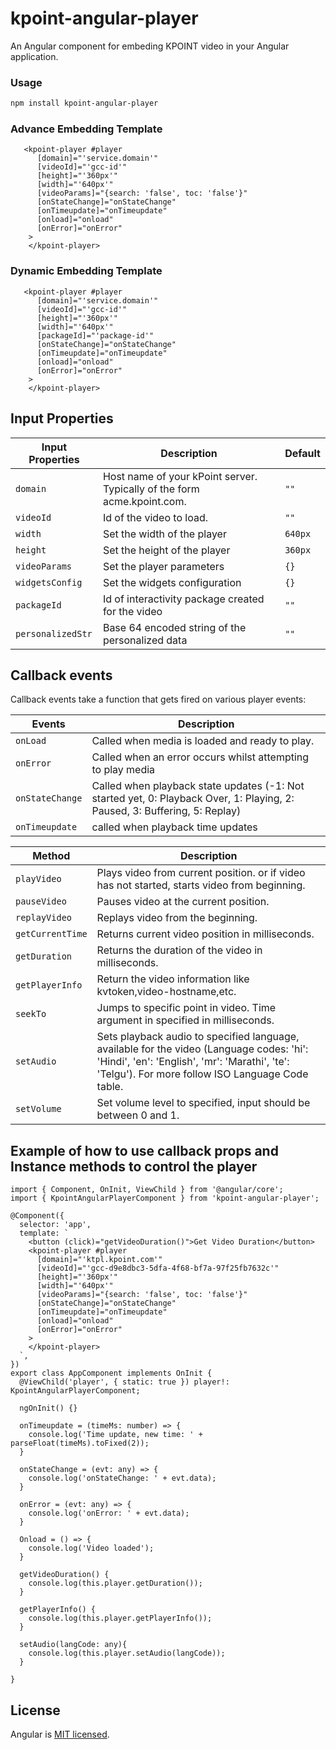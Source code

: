 # kpoint-angular-player
An Angular component for embeding KPOINT video in your Angular application.


### Usage
```bash
npm install kpoint-angular-player
```   
### Advance Embedding Template
```template
   <kpoint-player #player
      [domain]="'service.domain'"
      [videoId]="'gcc-id'"
      [height]="'360px'"
      [width]="'640px'"
      [videoParams]="{search: 'false', toc: 'false'}"
      [onStateChange]="onStateChange"
      [onTimeupdate]="onTimeupdate"
      [onload]="onload"
      [onError]="onError"
    >
    </kpoint-player>
```
### Dynamic Embedding Template

```template
   <kpoint-player #player
      [domain]="'service.domain'"
      [videoId]="'gcc-id'"
      [height]="'360px'"
      [width]="'640px'"
      [packageId]="'package-id'"
      [onStateChange]="onStateChange"
      [onTimeupdate]="onTimeupdate"
      [onload]="onload"
      [onError]="onError"
    >
    </kpoint-player>
```
## Input Properties

Input Properties | Description | Default
---- | ----------- | -------
`domain` | Host name of your kPoint server. Typically of the form acme.kpoint.com. | `""`
`videoId` | Id of the video to load. | `""`
`width` | Set the width of the player | `640px`
`height` | Set the height of the player | `360px`
`videoParams` | Set the player parameters | `{}`
`widgetsConfig` | Set the widgets configuration | `{}`
`packageId` | Id of interactivity package created for the video | `""`
`personalizedStr` | Base 64 encoded string of the personalized data | `""`

## Callback events

Callback events take a function that gets fired on various player events:

Events | Description
---- | -----------
`onLoad` | Called when media is loaded and ready to play.
`onError` | Called when an error occurs whilst attempting to play media
`onStateChange` | Called when playback state updates (-1: Not started yet, 0: Playback Over, 1:	Playing, 2:	Paused, 3: Buffering, 5: Replay)
`onTimeupdate` | called when playback time updates



Method | Description
---- | -----------
`playVideo` | Plays video from current position. or if video has not started, starts video from beginning.
`pauseVideo` | Pauses video at the current position.
`replayVideo` | Replays video from the beginning.
`getCurrentTime` |Returns current video position in milliseconds.
`getDuration` | Returns the duration of the video in milliseconds.
`getPlayerInfo` | Return the video information like kvtoken,video-hostname,etc.
`seekTo` | Jumps to specific point in video. Time argument in specified in milliseconds.
`setAudio` | Sets playback audio to specified language, available for the video (Language codes: 'hi': 'Hindi', 'en': 'English', 'mr': 'Marathi', 'te': 'Telgu'). For more follow ISO Language Code table.
`setVolume` | Set volume level to specified, input should be between 0 and 1.


## Example of how to use callback props and Instance methods to control the player
```template
import { Component, OnInit, ViewChild } from '@angular/core';
import { KpointAngularPlayerComponent } from 'kpoint-angular-player';

@Component({
  selector: 'app',
  template: `
    <button (click)="getVideoDuration()">Get Video Duration</button>
    <kpoint-player #player
      [domain]="'ktpl.kpoint.com'"
      [videoId]="'gcc-d9e8dbc3-5dfa-4f68-bf7a-97f25fb7632c'"
      [height]="'360px'"
      [width]="'640px'"
      [videoParams]="{search: 'false', toc: 'false'}"
      [onStateChange]="onStateChange"
      [onTimeupdate]="onTimeupdate"
      [onload]="onload"
      [onError]="onError"
    >
    </kpoint-player>
  `,
})
export class AppComponent implements OnInit {
  @ViewChild('player', { static: true }) player!: KpointAngularPlayerComponent;

  ngOnInit() {}

  onTimeupdate = (timeMs: number) => {
    console.log('Time update, new time: ' + parseFloat(timeMs).toFixed(2));
  }

  onStateChange = (evt: any) => {
    console.log('onStateChange: ' + evt.data);
  }

  onError = (evt: any) => {
    console.log('onError: ' + evt.data);
  }

  Onload = () => {
    console.log('Video loaded');
  }

  getVideoDuration() {
    console.log(this.player.getDuration());
  }

  getPlayerInfo() {
    console.log(this.player.getPlayerInfo());
  }
  
  setAudio(langCode: any){
    console.log(this.player.setAudio(langCode));
  }

}

```

## License
Angular is [MIT licensed](./LICENSE).
